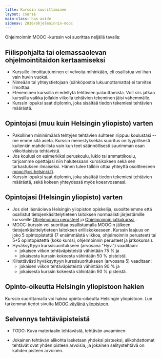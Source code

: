 ```yaml
---
title: Kurssin suorittaminen
layout: course
main-class: has-aside
sidenav: 2016/ohjelmoinnin-mooc
---
```


Ohjelmoinnin MOOC -kurssin voi suorittaa neljällä tavalla:

## Fiilispohjalta tai olemassaolevan ohjelmointitaidon kertaamiseksi

- Kurssille ilmoittautuminen ei velvoita mihinkään, eli osallistua voi ihan vain huvin vuoksi. 
- Nimeään tai yhteystietojaan (sähköpostia lukuunottamatta) ei tarvitse ilmoittaa. 
- Eteneminen kurssilla ei edellytä tehtävien palauttamista. Voit siis jatkaa kurssilla vaikka jollakin viikolla tehtävien tekeminen jäisi vähemmälle.
- Kurssin lopuksi saat diplomin, joka sisältää tiedon tekemiesi tehtävien määrästä.

## Opintojasi (muu kuin Helsingin yliopisto) varten

- Pakollinen minimimäärä tehtyjen tehtävien suhteen riippuu koulustasi -- me emme sitä aseta. Kurssin menestyksekäs suoritus on tyypillisesti kuitenkin mahdollista vain kun teet säännöllisesti suurimman osan viikoittaisista tehtävistä.
- Jos koulusi on esimerkiksi peruskoulu, lukio tai ammattikoulu, tarjoamme opettajasi niin halutessaan kurssikokeen sekä sen tarkastuksen ilmaiseksi. Hänen tulee tällöin ottaa yhteyttä osoitteeseen <mooc@cs.helsinki.fi>.
- Kurssin lopuksi saat diplomin, joka sisältää tiedon tekemiesi tehtävien määrästä, sekä kokeen yhteydessä myös koearvosanasi.

## Opintojasi (Helsingin yliopisto) varten

- Jos olet läsnäoleva Helsingin yliopiston opiskelija, suosittelemme että osallistut tietojenkäsittelytieteen laitoksen normaalisti järjestämille kursseille <a href="http://www.cs.helsinki.fi/courses/581325/" target="_blank" onclick="ga('send', 'event', 'link', 'click', 'outbound-ohpe')">Ohjelmoinnin perusteet</a> ja <a href="http://www.cs.helsinki.fi/courses/582103/" target="_blank" onclick="ga('send', 'event', 'link', 'click', 'outbound-ohja')">Ohjelmoinnin jatkokurssi</a>,.
- MOOC-kurssin voi suorittaa osallistumalla MOOC:n jälkeen tietojenkäsittelytieteen laitoksen erilliskokeeseen. Kurssin laajuus on joko 5 opintopistettä (7 ensimmäistä viikkoa, ohjelmoinnin perusteet) tai 5+5 opintopistettä (koko kurssi, ohjelmoinnin perusteet ja jatkokurssi).
- Hyväksyttyyn kurssisuoritukseen (arvosana "Hyv.") vaaditaan:
   - jokaisen viikon tehtäväpisteistä vähintään 75 % ja
   - jokaisesta kurssin kokeesta vähintään 50 % pisteistä.
- Kiitettävästi hyväksyttyyn kurssisuoritukseen (arvosana 5) vaaditaan:
   - jokaisen viikon tehtäväpisteistä vähintään 90 % ja
   - jokaisesta kurssin kokeesta vähintään 90 % pisteistä.
  
## Opinto-oikeutta Helsingin yliopistoon hakien

Kurssin suorittamalla voi hakea opinto-oikeutta Helsingin yliopistoon. Lue tarkemmat tiedot sivulta [MOOC väylänä yliopistoon](opinto-oikeus.html).


## Selvennys tehtäväpisteistä

- TODO: Kuva materiaalin tehtävästä, tehtävän avaaminen

- Jokainen tehtävän alikohta lasketaan yhdeksi pisteeksi, alikohdattomat tehtävät ovat yhden pisteen arvoisia, ja jokainen selitystehtävä on kahden pisteen arvoinen. 
